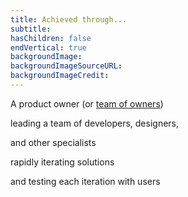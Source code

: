 ```yaml
---
title: Achieved through...
subtitle:
hasChildren: false
endVertical: true
backgroundImage: 
backgroundImageSourceURL:
backgroundImageCredit:
---
```

A product owner (or <a href="http://www.romanpichler.com/blog/scaling-the-product-owner/" title="Scaling the product owner">team of owners</a>)

leading a team of developers, designers,

and other specialists

rapidly iterating solutions

and testing each iteration with users